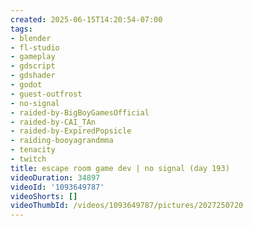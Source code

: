 ```yaml
---
created: 2025-06-15T14:20:54-07:00
tags:
- blender
- fl-studio
- gameplay
- gdscript
- gdshader
- godot
- guest-outfrost
- no-signal
- raided-by-BigBoyGamesOfficial
- raided-by-CAI_TAn
- raided-by-ExpiredPopsicle
- raiding-booyagrandmma
- tenacity
- twitch
title: escape room game dev | no signal (day 193)
videoDuration: 34897
videoId: '1093649787'
videoShorts: []
videoThumbId: /videos/1093649787/pictures/2027250720
---
```

